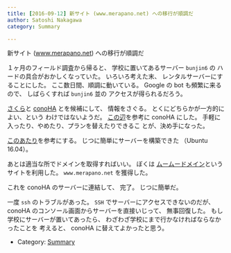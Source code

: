 ```yaml
---
title: [2016-09-12] 新サイト (www.merapano.net) への移行が順調だ
author: Satoshi Nakagawa
category: Summary

---
```


新サイト (www.merapano.net) への移行が順調だ

 １ヶ月のフィールド調査から帰ると、
学校に置いてあるサーバー `bunjin6` の
ハードの具合がおかしくなっていた。
いろいろ考えた末、
レンタルサーバーにすることにした。
ここ数日間、順調に動いている。
Google の bot も頻繁に来るので、
しばらくすれば `bunjin6` 並の
アクセスが得られるだろう。

<!--more-->

[さくら](http://www.sakura.ne.jp/?keyword=%E3%81%95%E3%81%8F%E3%82%89%E3%82%B5%E3%83%BC%E3%83%90%E3%83%BC&matchtype=e&adposition=1t2&creative=73204973324&device=c&network=g&feeditemid=&targetid=kwd-6331337887&loc_physical_ms=1009523&gclid=CjwKEAjwmf6-BRDi9fSN7Ijt1wUSJAASawcj3jbD9ZZKdP1Ic4dWvDL6UFixY_C9xNBuKXkfrmgcdRoCEsjw_wcB)と 
[conoHA](https://www.conoha.jp/?utm_source=google&utm_medium=cpc&utm_term=keyword&utm_content=top&utm_campaign=brand&banner_id=b04_conoha) とを候補にして、
情報をさぐる。
とくにどちらかが一方的によい、という
わけではないようだ。
[この辺](http://blog.3oku.net/entry/2015/06/28/085518)を参考に conoHA にした。
手軽に入ったり、やめたり、プランを替えたりできるこ
とが、決め手になった。

[このあたり](https://www.evernote.com/Home.action#n=3779f552-77b2-4fef-82ae-43a8ba1fb8fa&ses=4&sh=2&sds=5&)を参考にする。
じつに簡単にサーバーを構築できた
（Ubuntu 16.04）。

 あとは適当な所でドメインを取得すればいい。
ぼくは
[ムームードメイン](https://muumuu-domain.com/)というサイトを利用した。
`www.merapano.net` を獲得した。

 これを conoHA のサーバーに連結して、
完了。
じつに簡単だ。

 一度 `ssh` のトラブルがあった。
`SSH` でサーバーにアクセスできないのだが、
conoHA のコンソール画面からサーバーを直接いじって、
無事回復した。
もし学校にサーバーが置いてあったら、
わざわざ学校にまで行かなければならなかったことを
考えると、
conoHA に替えてよかったと思う。

- Category: [Summary](https://merapano.github.io/categories.html#Summary)

